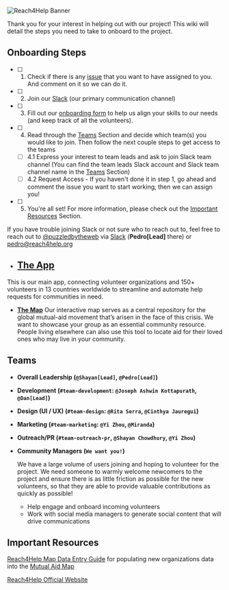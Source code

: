 ![Reach4Help Banner](https://i.imgur.com/josSmAc.png) 

Thank you for your interest in helping out with our project! This wiki will detail the steps you need to take to onboard to the project.

## Onboarding Steps
- [ ] 1. Check if there is any [issue](https://github.com/reach4help/reach4help/issues?q=is%3Aopen+is%3Aissue+label%3A%22good+first+issue%22) that you want to have assigned to you. And comment on it so we can do it.
- [ ] 2. Join our [Slack](http://bit.ly/reach4help-slack) (our primary communication channel)
- [ ] 3. Fill out our [onboarding form](https://airtable.com/shr9WK5lm36pE3ESr) to help us align your skills to our needs (and keep track of all the volunteers).
- [ ] 4. Read through the [Teams](#teams) Section and decide which team(s) you would like to join. Then follow the next couple steps to get access to the teams
  - [ ] 4.1 Express your interest to team leads and ask to join Slack team channel (You can find the team leads Slack account and Slack team channel name in the [Teams](#teams) Section)
  - [ ] 4.2 Request Access - If you haven't done it in step 1, go ahead and comment the issue you want to start working, then we can assign you!
- [ ] 5. You're all set! For more information, please check out the [Important Resources](#important-resources) Section. 

If you have trouble joining Slack or not sure who to reach out to, feel free to reach out to [@puzzledbytheweb](https://github.com/puzzledbytheweb) via [Slack](https://join.slack.com/t/reach4help/shared_invite/zt-dfw74tza-3kB82faJgZMZObQ_x~gadg) (**Pedro[Lead]** there) or pedro@reach4help.org

* ## [**The App**](https://app.reach4help.org)
This is our main app, connecting volunteer organizations and 150+ volunteers in 13 countries worldwide to streamline and automate help requests for communities in need. 

* [**The Map**](https://map.reach4help.org/?map=40.50557780927837%2C-89.87343211855669%2C3)
Our interactive map serves as a central repository for the global mutual-aid movement that’s arisen in the face of this crisis. We want to showcase your group as an essential community resource. People living elsewhere can also use this tool to locate aid for their loved ones who may live in your community.

## Teams
* **Overall Leadership (`@Shayan[Lead]`, `@Pedro[Lead]`)**

* **Development (`#team-development`: `@Joseph Ashwin Kottapurath`, `@Dan[Lead]`)**

* **Design (UI / UX) (`#team-design`: `@Rita Serra`, `@Cinthya Jauregui`)**
  
* **Marketing (`#team-marketing`: `@Yi Zhou`, `@Miranda`)** 

* **Outreach/PR (`#team-outreach-pr`, `@Shayan Chowdhury`, `@Yi Zhou`)**
  
* **Community Managers (`We want you!`)**
  
  We have a large volume of users joining and hoping to volunteer for the project. We need someone to warmly welcome newcomers to the project and ensure there is as little friction as possible for the new volunteers, so that they are able to provide valuable contributions as quickly as possible!
  * Help engage and onboard incoming volunteers
  * Work with social media managers to generate social content that will drive communications 

## Important Resources
[Reach4Help Map Data Entry Guide](https://docs.google.com/document/d/1GeMjcN0J-zCwVpve-m56VGBaM0GYfx32Jj_oxgiMJ7g/edit) for populating new organizations data into the [Mutual Aid Map](https://map.reach4help.org/?map=40.50557780927837%2C-89.87343211855669%2C3)

[Reach4Help Official Website](https://reach4help.org/)

